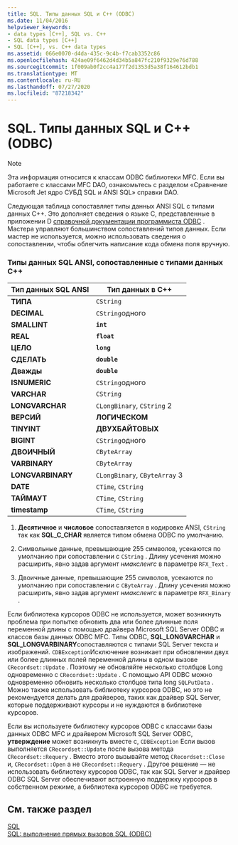 ```yaml
---
title: SQL. Типы данных SQL и C++ (ODBC)
ms.date: 11/04/2016
helpviewer_keywords:
- data types [C++], SQL vs. C++
- SQL data types [C++]
- SQL [C++], vs. C++ data types
ms.assetid: 066e0070-d4da-435c-9c4b-f7cab3352c86
ms.openlocfilehash: 424ae09f6462d4d34b5a847fc210f9329e76d788
ms.sourcegitcommit: 1f009ab0f2cc4a177f2d1353d5a38f164612bdb1
ms.translationtype: MT
ms.contentlocale: ru-RU
ms.lasthandoff: 07/27/2020
ms.locfileid: "87218342"
---
```

# <a name="sql-sql-and-c-data-types-odbc"></a>SQL. Типы данных SQL и C++ (ODBC)

> [!NOTE]
> Эта информация относится к классам ODBC библиотеки MFC. Если вы работаете с классами MFC DAO, ознакомьтесь с разделом «Сравнение Microsoft Jet ядро СУБД SQL и ANSI SQL» справки DAO.

Следующая таблица сопоставляет типы данных ANSI SQL с типами данных C++. Это дополняет сведения о языке C, представленные в приложении D [справочной документации программиста ODBC](/sql/odbc/reference/odbc-programmer-s-reference) . Мастера управляют большинством сопоставлений типов данных. Если мастер не используется, можно использовать сведения о сопоставлении, чтобы облегчить написание кода обмена поля вручную.

### <a name="ansi-sql-data-types-mapped-to-c-data-types"></a>Типы данных SQL ANSI, сопоставленные с типами данных C++

|Тип данных SQL ANSI|Тип данных в C++|
|------------------------|---------------------|
|**ТИПА**|`CString`|
|**DECIMAL**|`CString`одного|
|**SMALLINT**|**`int`**|
|**REAL**|**`float`**|
|**ЦЕЛО**|**`long`**|
|**СДЕЛАТЬ**|**`double`**|
|**Дважды**|**`double`**|
|**ISNUMERIC**|`CString`одного|
|**VARCHAR**|`CString`|
|**LONGVARCHAR**|`CLongBinary`, `CString` 2|
|**ВЕРСИЙ**|**ЛОГИЧЕСКОМ**|
|**TINYINT**|**ДВУХБАЙТОВЫХ**|
|**BIGINT**|`CString`одного|
|**ДВОИЧНЫЙ**|`CByteArray`|
|**VARBINARY**|`CByteArray`|
|**LONGVARBINARY**|`CLongBinary`, `CByteArray` 3|
|**DATE**|`CTime`, `CString`|
|**ТАЙМАУТ**|`CTime`, `CString`|
|**timestamp**|`CTime`, `CString`|

1. **Десятичное** и **числовое** сопоставляется в кодировке ANSI, `CString` так как **SQL_C_CHAR** является типом обмена ODBC по умолчанию.

2. Символьные данные, превышающие 255 символов, усекаются по умолчанию при сопоставлении с `CString` . Длину усечения можно расширить, явно задав аргумент *нмаксленгс* в параметре `RFX_Text` .

3. Двоичные данные, превышающие 255 символов, усекаются по умолчанию при сопоставлении с `CByteArray` . Длину усечения можно расширить, явно задав аргумент *нмаксленгс* в параметре `RFX_Binary` .

Если библиотека курсоров ODBC не используется, может возникнуть проблема при попытке обновить два или более длинные поля переменной длины с помощью драйвера Microsoft SQL Server ODBC и классов базы данных ODBC MFC. Типы ODBC, **SQL_LONGVARCHAR** и **SQL_LONGVARBINARY**сопоставляются с типами SQL Server текста и изображений. `CDBException`Исключение возникает при обновлении двух или более длинных полей переменной длины в одном вызове `CRecordset::Update` . Поэтому не обновляйте несколько столбцов Long одновременно с `CRecordset::Update` . С помощью API ODBC можно одновременно обновить несколько столбцов типа long `SQLPutData` . Можно также использовать библиотеку курсоров ODBC, но это не рекомендуется делать для драйверов, таких как драйвер SQL Server, которые поддерживают курсоры и не нуждаются в библиотеке курсоров.

Если вы используете библиотеку курсоров ODBC с классами базы данных ODBC MFC и драйвером Microsoft SQL Server ODBC, **утверждение** может возникнуть вместе с, `CDBException` Если вызов выполняется `CRecordset::Update` после вызова метода `CRecordset::Requery` . Вместо этого вызывайте метод `CRecordset::Close` и, `CRecordset::Open` а не `CRecordset::Requery` . Другое решение — не использовать библиотеку курсоров ODBC, так как SQL Server и драйвер ODBC SQL Server обеспечивают встроенную поддержку курсоров в собственном режиме, а библиотека курсоров ODBC не требуется.

## <a name="see-also"></a>См. также раздел

[SQL](../../data/odbc/sql.md)<br/>
[SQL: выполнение прямых вызовов SQL (ODBC)](../../data/odbc/sql-making-direct-sql-calls-odbc.md)
